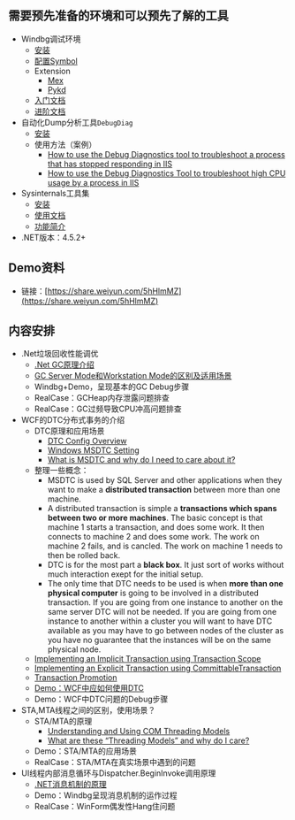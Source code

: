 ## 需要预先准备的环境和可以预先了解的工具
- Windbg调试环境
	- [安装](https://docs.microsoft.com/en-us/windows-hardware/drivers/debugger/debugger-download-tools)
	- [配置Symbol](https://docs.microsoft.com/en-us/windows-hardware/drivers/debugger/symbol-path)
	- Extension
		- [Mex](https://www.microsoft.com/en-us/download/details.aspx?id=53304)
		- [Pykd](https://github.com/wu-wenxiang/Tool-Windbg-Pykd-Scripts)
	- [入门文档](https://docs.microsoft.com/en-us/windows-hardware/drivers/debugger/getting-started-with-windbg)
	- [进阶文档](https://docs.microsoft.com/en-us/windows-hardware/drivers/debugger/debugging-using-windbg)
- 自动化Dump分析工具`DebugDiag`
	- [安装](https://www.microsoft.com/en-us/download/details.aspx?id=49924)
	- 使用方法（案例）
		- [How to use the Debug Diagnostics tool to troubleshoot a process that has stopped responding in IIS](https://support.microsoft.com/en-us/help/919792/how-to-use-the-debug-diagnostics-tool-to-troubleshoot-a-process-that-h)
		- [How to use the Debug Diagnostics Tool to troubleshoot high CPU usage by a process in IIS](https://support.microsoft.com/en-us/help/919791/how-to-use-the-debug-diagnostics-tool-to-troubleshoot-high-cpu-usage-b)
- Sysinternals工具集
	- [安装](https://docs.microsoft.com/en-us/sysinternals/downloads/sysinternals-suite)
	- [使用文档](https://docs.microsoft.com/en-us/sysinternals/learn/troubleshooting-book)
	- [功能简介](http://blog.wuwenxiang.net/Windows-Sysinternals)
- .NET版本：4.5.2+

## Demo资料
- 链接：[https://share.weiyun.com/5hHlmMZ](https://share.weiyun.com/5hHlmMZ)

## 内容安排
- .Net垃圾回收性能调优
	- [.Net GC原理介绍](https://docs.microsoft.com/en-us/dotnet/standard/garbage-collection/)
	- [GC Server Mode和Workstation Mode的区别及适用场景](https://blogs.msdn.microsoft.com/seteplia/2017/01/05/understanding-different-gc-modes-with-concurrency-visualizer/)
	- Windbg+Demo，呈现基本的GC Debug步骤
	- RealCase：GCHeap内存泄露问题排查
	- RealCase：GC过频导致CPU冲高问题排查
- WCF的DTC分布式事务的介绍
	- DTC原理和应用场景
		- [DTC Config Overview](https://docs.microsoft.com/en-us/previous-versions/windows/desktop/ms680182(v=vs.85))
		- [Windows MSDTC Setting](https://dotblogs.com.tw/echo/2017/08/24/windows_msdtc_setting)
		- [What is MSDTC and why do I need to care about it?](https://blogs.msdn.microsoft.com/florinlazar/2004/03/04/what-is-msdtc-and-why-do-i-need-to-care-about-it/)
	- 整理一些概念：
		- MSDTC is used by SQL Server and other applications when they want to make a **distributed transaction** between more than one machine.
		- A distributed transaction is simple a **transactions which spans between two or more machines**. The basic concept is that machine 1 starts a transaction, and does some work. It then connects to machine 2 and does some work. The work on machine 2 fails, and is cancled.  The work on machine 1 needs to then be rolled back.
		- DTC is for the most part a **black box**. It just sort of works without much interaction exept for the initial setup.
		- The only time that DTC needs to be used is when **more than one physical computer** is going to be involved in a distributed transaction. If you are going from one instance to another on the same server DTC will not be needed. If you are going from one instance to another within a cluster you will want to have DTC available as you may have to go between nodes of the cluster as you have no guarantee that the instances will be on the same physical node.
	- [Implementing an Implicit Transaction using Transaction Scope](https://docs.microsoft.com/en-us/dotnet/framework/data/transactions/implementing-an-implicit-transaction-using-transaction-scope)
	- [Implementing an Explicit Transaction using CommittableTransaction](https://docs.microsoft.com/en-us/dotnet/framework/data/transactions/implementing-an-explicit-transaction-using-committabletransaction)
	- [Transaction Promotion](https://docs.microsoft.com/en-us/sql/relational-databases/clr-integration-data-access-transactions/transaction-promotion?view=sql-server-2017)
	- [Demo：WCF中应如何使用DTC](https://docs.microsoft.com/en-us/dotnet/framework/wcf/samples/ws-transaction-flow)
	- Demo：WCF中DTC问题的Debug步骤
- STA,MTA线程之间的区别，使用场景？
	- STA/MTA的原理
		- [Understanding and Using COM Threading Models](https://msdn.microsoft.com/en-us/library/ms809971.aspx)
		- [What are these “Threading Models” and why do I care?](https://blogs.msdn.microsoft.com/larryosterman/2004/04/28/what-are-these-threading-models-and-why-do-i-care/)
	- Demo：STA/MTA的应用场景
	- RealCase：STA/MTA在真实场景中遇到的问题
- UI线程内部消息循环与Dispatcher.BeginInvoke调用原理
	- [.NET消息机制的原理](https://docs.microsoft.com/en-us/dotnet/framework/wpf/advanced/threading-model)
	- Demo：Windbg呈现消息机制的运作过程
	- RealCase：WinForm偶发性Hang住问题

